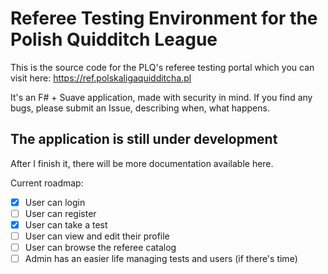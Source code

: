 # Referee Testing Environment for the Polish Quidditch League

This is the source code for the PLQ's referee testing portal which you can visit here: <https://ref.polskaligaquidditcha.pl>

It's an F# + Suave application, made with security in mind. If you find any bugs, please submit an Issue, describing when, what happens.

## The application is still under development
After I finish it, there will be more documentation available here.

Current roadmap:

- [x] User can login
- [ ] User can register
- [x] User can take a test
- [ ] User can view and edit their profile
- [ ] User can browse the referee catalog
- [ ] Admin has an easier life managing tests and users (if there's time)